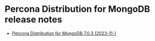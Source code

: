 # Percona Distribution for MongoDB release notes

* [Percona Distribution for MongoDB 7.0.3 (2023-11-)](release-notes-v7.0.3.md)
